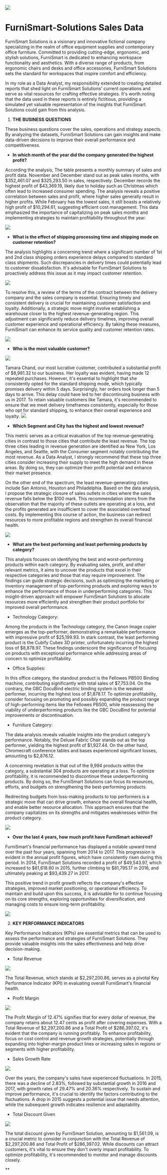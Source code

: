 ![](R.jfif)

# FurniSmart-Solutions Sales Data

FurniSmart Solutions is a visionary and innovative fictional company specializing in the realm of office equipment supplies and contemporary office furniture. Committed to providing cutting-edge, ergonomic, and stylish solutions, FurniSmart is dedicated to enhancing workspace functionality and aesthetics. With a diverse range of products, from ergonomic chairs and desks and office accessories, FurniSmart Solutions sets the standard for workspaces that inspire comfort and efficiency.

In my role as a Data Analyst, my responsibility extended to creating detailed reports that shed light on FurniSmart Solutions' current operations and serve as vital resources for crafting effective strategies. It's worth noting that the data used in these reports is entirely fictitious, providing a simulated yet valuable representation of the insights that FurniSmart Solutions could gain from this analysis.


1. **THE BUSINESS QUESTIONS** 

These business questions cover the sales, operations and strategy aspects. By analyzing the datasets, FurniSmart Solutions can gain insights and make data-driven decisions to improve their overall performance and competitiveness.

- **In which month of the year did the company generated the highest profit?**

  
According the analysis, The table presents a monthly summary of sales and profit data. November and December stand out as peak sales months, with  $352,461.07 and $325,293.50 in sales, respectively. December records the highest profit of $43,369.19, likely due to holiday such as Christmas which often lead to increased consumer spending. The analysis reveals a positive correlation between sales and profit, where higher sales generally result in higher profits. While February has the lowest sales, it still boasts a relatively high profit of $10,294.61, suggesting efficient cost management. This data emphasized the importance of capitalizing on peak sales months and implementing strategies to maintain profitability throughout the year.

![](scr1.png)


- **What is the effect of shipping processing time and shipping mode on customer retention?**

The analysis highlights a concerning trend where a significant number of 1st and 2nd class shipping orders experience delays compared to standard class shipments. Such discrepancies in delivery times could potentially lead to customer dissatisfaction. It's advisable for FurniSmart Solutions to proactively address this issue as it may impact customer retention.

![](scr7.png)

To resolve this, a review of the terms of the contract between the delivery company and the sales company is essential. Ensuring timely and consistent delivery is crucial for maintaining customer satisfaction and loyalty. Additionally, a strategic move might involve establishing a warehouse closer to the highest revenue-generating region. This adjustment can significantly reduce delivery timelines, improving overall customer experience and operational efficiency. By taking these measures, FurniSmart can enhance its service quality and customer retention rates.

![](scr5.png)


- **Who is the most valuable customer?** 

![](scr7.png)

Tamara Chand, our most lucrative customer, contributed a substantial profit of $8,981.32 to our business. Her loyalty was evident, having made 12 repeated purchases. However, it's essential to highlight that she consistently opted for the standard shipping mode, which typically promises delivery within 5 days. Surprisingly, her orders took longer than 5 days to arrive. This delay could have led to her discontinuing business with us in 2017. To retain valuable customers like Tamara, it's recommended to ensure that we meet delivery timeframes consistently, especially for those who opt for standard shipping, to enhance their overall experience and loyalty.
![](scr6.png)


- **Which Segment and City has the highest and lowest revenue?**

This metric serves as a critical evaluation of the top revenue-generating cities in contrast to those cities that contribute the least revenue. 
The top three cities leading in revenue generation are identified as New York, Los Angeles, and Seattle, with the Consumer segment notably contributing the most revenue. As a Data Analyst, I strongly recommend that these top three cities consider increasing their supply to meet the high demand in these areas. By doing so, they can optimize their profit potential and enhance their market presence.

On the other end of the spectrum, the least revenue-generating cities include San Antonio, Houston and Philadelphia. Based on the data analysis, I propose the strategic closure of sales outlets in cities where the sales revenue falls below the $100 mark. This recommendation stems from the observation that the majority of these outlets are operating at a loss, and the profits generated are insufficient to cover the associated overhead costs. By implementing this course of action, the business can redirect resources to more profitable regions and strengthen its overall financial health.

![](scr2.png)


- **What are the best performing and least performing products by category?** 

This analysis focuses on identifying the best and worst-performing products within each category. By evaluating sales, profit, and other relevant metrics, it aims to uncover the products that excel in their respective categories and those that may require improvement. The findings can guide strategic decisions, such as optimizing the marketing or inventory management of top-performing products and exploring ways to enhance the performance of those in underperforming categories. This insight-driven approach will empower FurniSmart Solutions to allocate resources more efficiently and strengthen their product portfolio for improved overall performance.

- Technology Category:  

Among the products in the Technology category, the Canon Image copier emerges as the top-performer, demonstrating a remarkable performance with impressive profit of $25,199.93. In stark contrast, the least performing product is the Cubify Cubex 3D printer, unfortunately incurring the highest loss of $8,878.97. These findings underscore the significance of focusing on products with exceptional performance while addressing areas of concern to optimize profitability.

- Office Supplies:

In this office category, the standout product is the Fellowes PB500 Binding machine, contributing significantly with total sales of $7,753.04. On the contrary, the GBC DocuBind electric binding system is the weakest performer, incurring the highest loss of $1,878.17. To optimize profitability, consider focusing on promoting and possibly expanding the product range of high-performing items like the Fellowes PB500, while reassessing the viability of underperforming products like the GBC DocuBind for potential improvements or discontinuation.

- Furniture Category:

The data analysis reveals valuable insights into the product category's performance. Notably, the Deluxe Fabric Chair stands out as the top performer, yielding the highest profit of $1,927.44. On the other hand, Chromecraft conference tables and bases experienced significant losses, amounting to $2,876.12.

A concerning revelation is that out of the 9,994 products within the category, a substantial 304 products are operating at a loss. To optimize profitability, it is recommended to discontinue these underperforming products. By doing so, the FurniSmart Solutions can focus its resources, efforts, and budgets on strengthening the best-performing products.

Redirecting budgets from loss-making products to top performers is a strategic move that can drive growth, enhance the overall financial health, and enable better resource allocation. This approach ensures that the company capitalizes on its strengths and mitigates weaknesses within the product category.

![](scr3.png)


- **Over the last 4 years, how much profit have FurniSmart achieved?** 

FurniSmart's financial performance has displayed a notable upward trend over the past four years, spanning from 2014 to 2017. This progression is evident in the annual profit figures, which have consistently risen during this period. In 2014, FurniSmart Solutions recorded a profit of $49,543.97, which increased to $61,618.60 in 2015, further climbing to $81,795.17 in 2016, and ultimately peaking at $93,439.27 in 2017.

This positive trend in profit growth reflects the company's effective strategies, improved market positioning, or operational efficiency. To maintain and build upon this success, it is advisable for   to continue focusing on its core strengths, exploring opportunities for diversification, and managing costs to ensure long-term profitability.

![](scr4.png)


2. **KEY PERFORMANCE INDICATORS**

Key Performance Indicators (KPIs) are essential metrics that can be used to assess the performance and strategies of FurniSmart Solutions. They provide valuable insights into the sales effectiveness and help drive decision-making.


- Total Revenue
  
![](scr9.png)

The Total Revenue, which stands at $2,297,200.86, serves as a pivotal Key Performance Indicator (KPI) in evaluating overall FurniSmart's financial health. 


- Profit Margin
  
![](scr10.png)

The Profit Margin of 12.47% signifies that for every dollar of revenue, the company retains about 12.47 cents as profit after covering expenses. With a Total Revenue of $2,297,200.86 and a Total Profit of $286,397.02, it's evident that the company is running profitably. To enhance profitability, focus on cost control and revenue growth strategies, potentially through expanding into higher-margin product lines or increasing sales in regions or segments with higher profitability.


- Sales Growth Rate

![](scr8.png)

Over the years, the company's sales have experienced fluctuations. In 2015, there was a decline of 2.83%, followed by substantial growth in 2016 and 2017, with growth rates of 29.47% and 20.36% respectively. To sustain and improve performance, it's crucial to identify the factors contributing to the fluctuations. A drop in 2015 suggests a potential issue that needs attention, while the subsequent growth indicates resilience and adaptability. 


- Total Discount Given

![](scr11.png)

The total discount given by FurniSmart Solution, amounting to $1,561.09, is a crucial metric to consider in conjunction with the Total Revenue of $2,297,200.86 and Total Profit of $286,397.02.
While discounts can attract customers, it's vital to ensure they don't overly impact profitability. To optimize profitability, it's recommended to monitor and manage discounts closely. 


**



